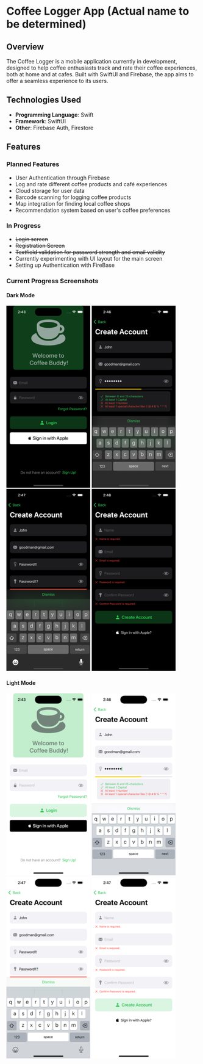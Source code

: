 # Coffee Logger App (Actual name to be determined)

## Overview

The Coffee Logger is a mobile application currently in development, designed to help coffee enthusiasts track and rate their coffee experiences, both at home and at cafes. Built with SwiftUI and Firebase, the app aims to offer a seamless experience to its users.

## Technologies Used
- **Programming Language**: Swift
- **Framework**: SwiftUI
- **Other**: Firebase Auth, Firestore

## Features

### Planned Features
- User Authentication through Firebase
- Log and rate different coffee products and café experiences
- Cloud storage for user data
- Barcode scanning for logging coffee products
- Map integration for finding local coffee shops
- Recommendation system based on user's coffee preferences

### In Progress
- ~~Login screen~~
- ~~Registration Screen~~
- ~~Textfield validation for password strength and email validity~~
- Currently experimenting with UI layout for the main screen
- Setting up Authentication with FireBase


### Current Progress Screenshots
#### Dark Mode
<p float="left">
  <img src="https://github.com/Twest19/RMScreenshots/blob/main/CLScreenshots/loginDark.png" width="220" />
  <img src="https://github.com/Twest19/RMScreenshots/blob/main/CLScreenshots/createPassStrengthDark.png" width="220" />
  <img src="https://github.com/Twest19/RMScreenshots/blob/main/CLScreenshots/createPassEqualDark.png" width="220" />
  <img src="https://github.com/Twest19/RMScreenshots/blob/main/CLScreenshots/createFieldValidDark.png" width="220" />
</p>

#### Light Mode
<p float="left">
  <img src="https://github.com/Twest19/RMScreenshots/blob/main/CLScreenshots/loginLight.png" width="220" />
  <img src="https://github.com/Twest19/RMScreenshots/blob/main/CLScreenshots/createPassStrength.png" width="220" />
  <img src="https://github.com/Twest19/RMScreenshots/blob/main/CLScreenshots/createPassEqual.png" width="220" />
  <img src="https://github.com/Twest19/RMScreenshots/blob/main/CLScreenshots/createFieldValid.png" width="220" />
</p>

